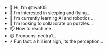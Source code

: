 - 👋 Hi, I’m @twat05
- 👀 I’m interested in sleeping and flying...
- 🌱 I’m currently learning AI and robotics ...
- 💞️ I’m looking to collaborate on puzzles...
- 📫 How to reach me ...
- 😄 Pronouns: neutra1...
- ⚡ Fun fact: a hill isnt high, its the perception...

<!---
twat05/twat05 is a ✨ special ✨ repository because its `README.md` (this file) appears on your GitHub profile.
You can click the Preview link to take a look at your changes.
--->
